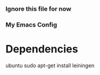 ### Ignore this file for now
### My Emacs Config
# Dependencies
ubuntu
sudo apt-get install leiningen
